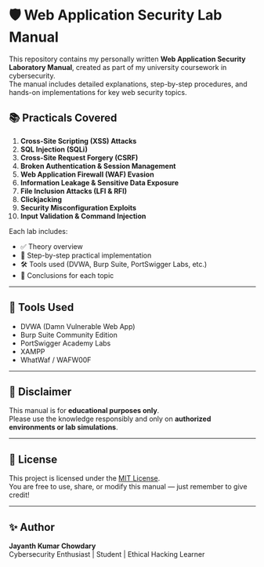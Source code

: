 # 🛡️ Web Application Security Lab Manual

This repository contains my personally written **Web Application Security Laboratory Manual**, created as part of my university coursework in cybersecurity.  
The manual includes detailed explanations, step-by-step procedures, and hands-on implementations for key web security topics.

## 📚 Practicals Covered

1. **Cross-Site Scripting (XSS) Attacks**
2. **SQL Injection (SQLi)**
3. **Cross-Site Request Forgery (CSRF)**
4. **Broken Authentication & Session Management**
5. **Web Application Firewall (WAF) Evasion**
6. **Information Leakage & Sensitive Data Exposure**
7. **File Inclusion Attacks (LFI & RFI)**
8. **Clickjacking**
9. **Security Misconfiguration Exploits**
10. **Input Validation & Command Injection**

Each lab includes:
- ✅ Theory overview
- 🧪 Step-by-step practical implementation
- 🛠️ Tools used (DVWA, Burp Suite, PortSwigger Labs, etc.)
- 💬 Conclusions for each topic

---

## 🧠 Tools Used

- DVWA (Damn Vulnerable Web App)
- Burp Suite Community Edition
- PortSwigger Academy Labs
- XAMPP
- WhatWaf / WAFW00F

---

## 🚨 Disclaimer

This manual is for **educational purposes only**.  
Please use the knowledge responsibly and only on **authorized environments or lab simulations**.

---

## 🧾 License

This project is licensed under the [MIT License](./LICENSE).  
You are free to use, share, or modify this manual — just remember to give credit!

---

## ✨ Author

**Jayanth Kumar Chowdary**  
Cybersecurity Enthusiast | Student | Ethical Hacking Learner  
